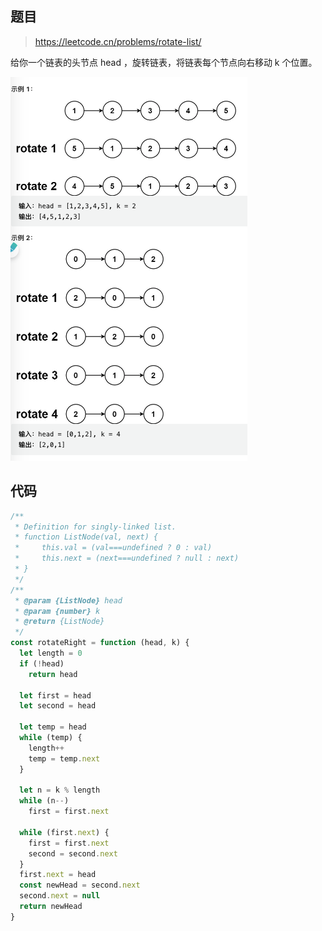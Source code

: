 ## 题目

> https://leetcode.cn/problems/rotate-list/

给你一个链表的头节点 head ，旋转链表，将链表每个节点向右移动 k 个位置。

![image](https://raw.githubusercontent.com/kitiho/leetcode/main/assets/61.png)

## 代码

```js
/**
 * Definition for singly-linked list.
 * function ListNode(val, next) {
 *     this.val = (val===undefined ? 0 : val)
 *     this.next = (next===undefined ? null : next)
 * }
 */
/**
 * @param {ListNode} head
 * @param {number} k
 * @return {ListNode}
 */
const rotateRight = function (head, k) {
  let length = 0
  if (!head)
    return head

  let first = head
  let second = head

  let temp = head
  while (temp) {
    length++
    temp = temp.next
  }

  let n = k % length
  while (n--)
    first = first.next

  while (first.next) {
    first = first.next
    second = second.next
  }
  first.next = head
  const newHead = second.next
  second.next = null
  return newHead
}
```
